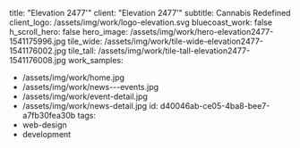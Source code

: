 title: "Elevation 2477'"
client: "Elevation 2477'"
subtitle: Cannabis Redefined
client_logo: /assets/img/work/logo-elevation.svg
bluecoast_work: false
h_scroll_hero: false
hero_image: /assets/img/work/hero-elevation2477-1541175996.jpg
tile_wide: /assets/img/work/tile-wide-elevation2477-1541176002.jpg
tile_tall: /assets/img/work/tile-tall-elevation2477-1541176008.jpg
work_samples:
  - /assets/img/work/home.jpg
  - /assets/img/work/news---events.jpg
  - /assets/img/work/event-detail.jpg
  - /assets/img/work/news-detail.jpg
id: d40046ab-ce05-4ba8-bee7-a7fb30fea30b
tags:
  - web-design
  - development
